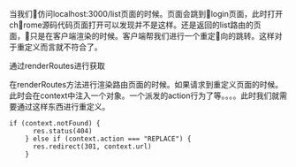 当我们仿问localhost:3000/list页面的时候。页面会跳到login页面，此时打开chrome源码代码页面打开可以发现并不是这样。还是返回的list路由的页面，只是在客户端渲染的时候。客户端帮我们进行一个重定向的跳转。这样对于重定义而言就不符合了。

通过renderRoutes进行获取

在renderRoutes方法进行渲染路由页面的时候。如果请求到重定义页面的时候。此时会在context中注入一个对象。一个派发的action行为了等。。。。此时我们就需要通过这样东西进行重定义。


```
if (context.notFound) {
      res.status(404)
    } else if (context.action === "REPLACE") {
      res.redirect(301, context.url)
    }
```